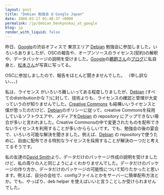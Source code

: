 ```yaml
---
layout: post
title: "Debian 勉強会 @ Google Japan"
date: 2008-03-17 01:40:37 +0000
permalink: /jp/debian_benkyoukai_at_google
blog: jp
render_with_liquid: false
---
```


<p>昨日、<a href="http://www.google.com/" title="Google">Google</a>の渋谷オフィスで 東京エリア <a href="http://www.debian.org/" title="Debian">Debian</a> 勉強会に参加しました。いろいろありましたが、OSCの報告や、オープンソースのライセンス(契約)の解釈や、データパッケージの説明を受けました。<a href="http://www.google.com/" title="Google">Google</a>の<a href="http://ukai.jp/">鵜飼さん</a>の<a href="http://blogger.ukai.org/">ブログ</a>に私自身と、<a href="http://osamu-m.org/d/">松本さん</a>が写真に写ってる。 </p><p>OSCに参加しましたので、報告をほとんど聞きませんでした。 （申し訳ない、、、)</p><p>私は、ライセンス がいろいろ難しいってある程度しりましたが、<a href="http://www.debian.org/" title="Debian">Debian</a> (すべてのdistributionかな？)に対して、技術よりも、ライセンスの確認と管理が大変っていうのが知りませんでした。<a href="http://www.creativecommons.jp/">Creative Commons</a> も結構いいライセンスと僕が思ったのだけど、<a href="http://www.debian.org/" title="Debian">Debian</a>のポリシーに従って、creative Commons<a href="http://www.creativecommons.jp/"></a>を採用しているソフトウエアや、メディアを<a href="http://www.debian.org/" title="Debian">Debian</a> の repository にアップできない場合が多いと言われました。Creative Commonsの中で変更されたものを配布できないライセンスを利用することが多いかららしいです。でも、勉強会の後の宴会で、いろいろ可能な解決を聞きました。例えば、<a href="http://www.debian.org/" title="Debian">Debian</a> の repositoryで使うために、自由に配布できる特別なライセンスを採用することが解決の一つだと考えてるそうです。</p><p>私の友達の<a href="http://blog.bosabosa.org/">David Smith</a>より、データだけのパッケージ作成の説明を受けましたけど、私の周りの人と同じようによくわかりませんでした。データだけのパッケージの作り方か、データだけのパッケージの可能性について知りたかったと思います。例えば、自分の会社で、configファイルとかをサーバーに簡単配布方法とか。でも、やっぱり、deb helper を使えばいいと言うことしか受けられませんでした。</p>
